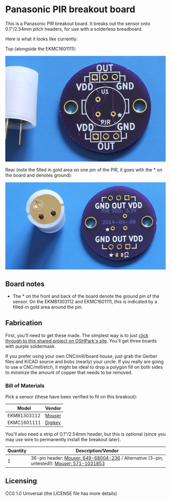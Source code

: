 # Panasonic PIR breakout board

This is a Panasonic PIR breakout board. It breaks out the sensor onto 0.1"/2.54mm pitch headers, for use with a solderless breadboard.

Here is what it looks like currently:

Top (alongside the EKMC1601111):

![Panasonic PIR breakout board - top](pictures/top_side_white_pir.png)

Rear (note the filled in gold area on one pin of the PIR, it goes with the \* on the board and denotes ground):

![Panasonic PIR breakout board - bottom](pictures/back_side_white_pir_bottom.png)

## Board notes

* The \* on the front and back of the board denote the ground pin of the sensor. On the EKMB1303112 and EKMC1601111, this is indicated by a filled-in gold area around the pin.

## Fabrication

First, you'll need to get these made. The simplest way is to just [click through to this shared project on OSHPark's site](http://oshpark.com/shared_projects/VIIMKRcy). You'll get three boards with purple soldermask.

If you prefer using your own CNC/mill/board house, just grab the Gerber files and KiCAD source and bobs (nearly) your uncle. If you really are going to use a CNC/mill/etch, it might be ideal to drop a polygon fill on both sides to minimize the amount of copper that needs to be removed.

### Bill of Materials

Pick a sensor (these have been verified to fit on this breakout):

| Model       | Vendor |
| ----------- | ------ |
| EKMB1303112 | [Mouser](http://www.mouser.com/Search/Refine.aspx?Keyword=EKMB1303112) |
| EKMC1601111 | [Digikey](http://www.digikey.com/product-search/en?WT.z_header=search_go&lang=en&site=us&keywords=EKMC1601111) |

You'll also need a strip of 0.1"/2.54mm header, but this is optional (since you may use wire to permanently 
install the breakout later).

| Quantity | Description/Vendor |
| -------- | ------------------ |
| 1        | 36-pin header: [Mouser: 649-68004-236](http://www.mouser.com/Search/Refine.aspx?Keyword=649-68004-236) / Alternative (3-pin, untested!): [Mouser: 571-1031853](http://www.mouser.com/Search/Refine.aspx?Keyword=571-1031853) |

## Licensing

CC0 1.0 Universal (the LICENSE file has more details)
